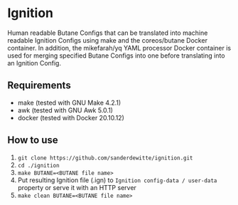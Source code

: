 # Ignition

Human readable Butane Configs that can be translated into machine readable Ignition Configs using make and the coreos/butane Docker container. In addition, the mikefarah/yq YAML processor Docker container is used for merging specified Butane Configs into one before translating into an Ignition Config.

## Requirements
- make (tested with GNU Make 4.2.1)
- awk (tested with GNU Awk 5.0.1)
- docker (tested with Docker 20.10.12)

## How to use

1. `git clone https://github.com/sanderdewitte/ignition.git`
1. `cd ./ignition`
1. `make BUTANE=<BUTANE file name>`
1. Put resulting Ignition file (.ign) to `Ignition config-data / user-data` property or serve it with an HTTP server
1. `make clean BUTANE=<BUTANE file name>`
